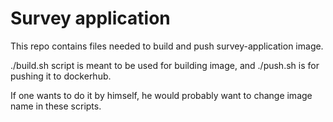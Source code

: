 # Survey application
This repo contains files needed to build and push survey-application image.

./build.sh script is meant to be used for building image, and ./push.sh is for pushing it to dockerhub.

If one wants to do it by himself, he would probably want to change image name in these scripts.
